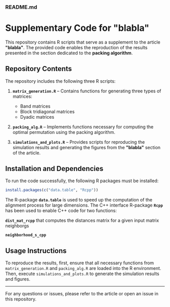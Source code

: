 ### **README.md**  

# **Supplementary Code for "blabla"**  

This repository contains R scripts that serve as a supplement to the article **"blabla"**. The provided code enables the reproduction of the results presented in the section dedicated to the **packing algorithm**.  

## **Repository Contents**  

The repository includes the following three R scripts:  

1. **`matrix_generation.R`** – Contains functions for generating three types of matrices:  
   - Band matrices  
   - Block tridiagonal matrices  
   - Dyadic matrices  

2. **`packing_alg.R`** – Implements functions necessary for computing the optimal permutation using the packing algorithm.  

3. **`simulations_and_plots.R`** – Provides scripts for reproducing the simulation results and generating the figures from the **"blabla"** section of the article.  

## **Installation and Dependencies**  

To run the code successfully, the following R packages must be installed:  

```r
install.packages(c("data.table", "Rcpp"))
```
The R-package **`data.table`** is used to speed up the computation of the alignment process for large dimensions.
The C++ interface R-package **`Rcpp`** has been used to enable C++ code for two functions:

**`dist_mat_rcpp`** that computes the distances matrix for a given input matrix neighborgs

**`neighborhood_s_cpp`**   

## **Usage Instructions**  

To reproduce the results, first, ensure that all necessary functions from `matrix_generation.R` and `packing_alg.R` are loaded into the R environment. Then, execute `simulations_and_plots.R` to generate the simulation results and figures.  

---

For any questions or issues, please refer to the article or open an issue in this repository.
